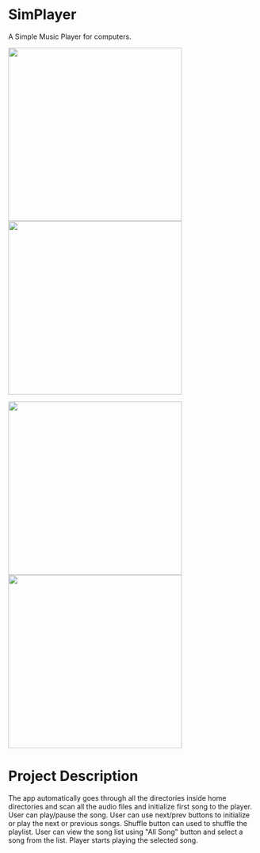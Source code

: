 # SimPlayer 
A Simple Music Player for computers.

<img src = "https://user-images.githubusercontent.com/67102615/90949121-768df280-e467-11ea-932c-faef7fbf21bb.png" width ="350" />       <img src = "https://user-images.githubusercontent.com/67102615/90949285-04b6a880-e469-11ea-9ce7-0a180431c040.png" width ="350" /> 

<img src = "https://user-images.githubusercontent.com/67102615/90949277-f799b980-e468-11ea-9596-c99fabc234d7.png" width ="350" />        <img src = "https://user-images.githubusercontent.com/67102615/90949507-3f6d1080-e46a-11ea-87e9-ccf6381c8905.png" width ="350" /> 


# Project Description

The app automatically goes through all the directories inside home directories and scan all the audio files and initialize first song to the player. User can play/pause the song. User can use next/prev buttons to initialize or play the next or previous songs. Shuffle button can used to shuffle the playlist.
User can view the song list using "All Song" button and select a song from the list. Player starts playing the selected song.
